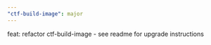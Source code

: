 ```yaml
---
"ctf-build-image": major
---
```


feat: refactor ctf-build-image - see readme for upgrade instructions
